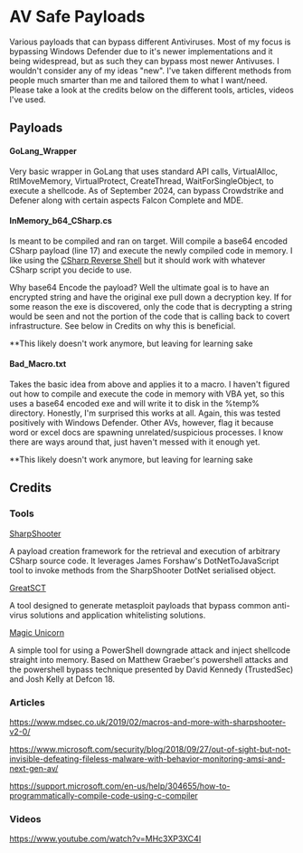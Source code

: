 # AV Safe Payloads

Various payloads that can bypass different Antiviruses. Most of my focus is bypassing Windows Defender due to it's newer implementations and it being widespread, but as such they can bypass most newer Antivuses. I wouldn't consider any of my ideas "new". I've taken different methods from people much smarter than me and tailored them to what I want/need. Please take a look at the credits below on the different tools, articles, videos I've used.

## Payloads
#### GoLang_Wrapper
Very basic wrapper in GoLang that uses standard API calls, VirtualAlloc, RtlMoveMemory, VirtualProtect, CreateThread, WaitForSingleObject, to execute a shellcode. As of September 2024, can bypass Crowdstrike and Defener along with certain aspects Falcon Complete and MDE. 

#### InMemory_b64_CSharp.cs

Is meant to be compiled and ran on target. Will compile a base64 encoded CSharp payload (line 17) and execute the newly compiled code in memory. I like using the [CSharp Reverse Shell](https://gist.github.com/fdiskyou/56b9a4482eecd8e31a1d72b1acb66fac) but it should work with whatever CSharp script you decide to use.

Why base64 Encode the payload? Well the ultimate goal is to have an encrypted string and have the original exe pull down a decryption key. If for some reason the exe is discovered, only the code that is decrypting a string would be seen and not the portion of the code that is calling back to covert infrastructure. See below in Credits on why this is beneficial.

**This likely doesn't work anymore, but leaving for learning sake

#### Bad_Macro.txt

Takes the basic idea from above and applies it to a macro. I haven't figured out how to compile and execute the code in memory with VBA yet, so this uses a base64 encoded exe and will write it to disk in the %temp% directory. Honestly, I'm surprised this works at all. Again, this was tested positively with Windows Defender. Other AVs, however, flag it because word or excel docs are spawning unrelated/suspicious processes. I know there are ways around that, just haven't messed with it enough yet.

**This likely doesn't work anymore, but leaving for learning sake

## Credits

### Tools
[SharpShooter](https://github.com/mdsecactivebreach/SharpShooter)

A payload creation framework for the retrieval and execution of arbitrary CSharp source code. It leverages James Forshaw's DotNetToJavaScript tool to invoke methods from the SharpShooter DotNet serialised object.

[GreatSCT](https://github.com/GreatSCT/GreatSCT)

A tool designed to generate metasploit payloads that bypass common anti-virus solutions and application whitelisting solutions.

[Magic Unicorn](https://github.com/trustedsec/unicorn)

A simple tool for using a PowerShell downgrade attack and inject shellcode straight into memory. Based on Matthew Graeber's powershell attacks and the powershell bypass technique presented by David Kennedy (TrustedSec) and Josh Kelly at Defcon 18.

### Articles
https://www.mdsec.co.uk/2019/02/macros-and-more-with-sharpshooter-v2-0/

https://www.microsoft.com/security/blog/2018/09/27/out-of-sight-but-not-invisible-defeating-fileless-malware-with-behavior-monitoring-amsi-and-next-gen-av/

https://support.microsoft.com/en-us/help/304655/how-to-programmatically-compile-code-using-c-compiler



### Videos
https://www.youtube.com/watch?v=MHc3XP3XC4I
